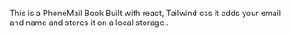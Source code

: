 This is a PhoneMail Book Built with react, Tailwind css
it adds your email and name and stores it on a local storage..

